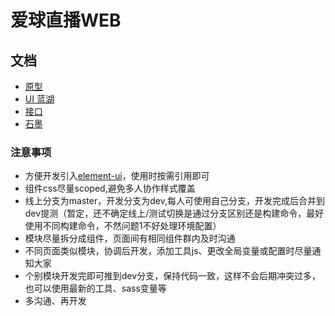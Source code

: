 # 爱球直播WEB

## 文档
- [原型](https://org.modao.cc/app/da5d7f81321138df137ff3c749c4bc8e299edfe4?simulator_type=device&sticky1)
- [UI 蓝湖](https://lanhuapp.com/url/qEnV2-q9icl)
- [接口](https://api.iqiulive.cn/aiqiu/v1/swagger-ui.html)
- [石墨](https://shimo.im/docs/JjcHYWD36RpR9ckD/ )

### 注意事项
+ 方便开发引入[element-ui](https://element.eleme.cn/#/zh-CN/component/quickstart)，使用时按需引用即可
+ 组件css尽量scoped,避免多人协作样式覆盖
+ 线上分支为master，开发分支为dev,每人可使用自己分支，开发完成后合并到dev提测（暂定，还不确定线上/测试切换是通过分支区别还是构建命令，最好使用不同构建命令，不然问题1不好处理环境配置）
+ 模块尽量拆分成组件，页面间有相同组件群内及时沟通
+ 不同页面类似模块，协调后开发，添加工具js、更改全局变量或配置时尽量通知大家
+ 个别模块开发完即可推到dev分支，保持代码一致，这样不会后期冲突过多，也可以使用最新的工具、sass变量等
+ 多沟通、再开发
